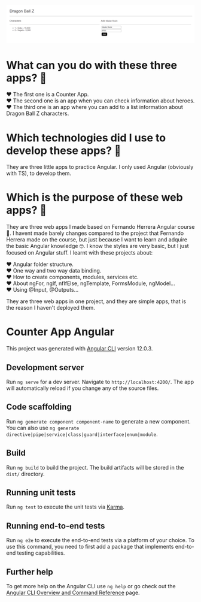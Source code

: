 <img src=https://github.com/SergioGordillo/CounterAppAngular/blob/main/dragon-ball-z-app.png alt="Home of DragonBallZApp"/>

# What can you do with these three apps? :thinking:

:heart: The first one is a Counter App. <br>
:heart: The second one is an app when you can check information about heroes. <br>
:heart: The third one is an app where you can add to a list information about Dragon Ball Z characters. <br>

# Which technologies did I use to develop these apps? :thinking:

They are three little apps to practice Angular. I only used Angular (obviously with TS), to develop them. <br>

# Which is the purpose of these web apps? :thinking:

They are three web apps I made based on Fernando Herrera Angular course 🧐. I havent made barely changes compared to the project that Fernando Herrera made on the course, but just because I want to learn and adquire the basic Angular knowledge 🤓. I know the styles are very basic, but I just focused on Angular stuff. I learnt with these projects about:

:heart: Angular folder structure.  <br>
:heart: One way and two way data binding. <br>
:heart: How to create components, modules, services etc.  <br>
:heart: About ngFor, ngIf, nfIfElse, ngTemplate, FormsModule, ngModel... <br>
:heart: Using @Input, @Outputs... <br>

They are three web apps in one project, and they are simple apps, that is the reason I haven't deployed them.

# Counter App Angular

This project was generated with [Angular CLI](https://github.com/angular/angular-cli) version 12.0.3.

## Development server

Run `ng serve` for a dev server. Navigate to `http://localhost:4200/`. The app will automatically reload if you change any of the source files.

## Code scaffolding

Run `ng generate component component-name` to generate a new component. You can also use `ng generate directive|pipe|service|class|guard|interface|enum|module`.

## Build

Run `ng build` to build the project. The build artifacts will be stored in the `dist/` directory.

## Running unit tests

Run `ng test` to execute the unit tests via [Karma](https://karma-runner.github.io).

## Running end-to-end tests

Run `ng e2e` to execute the end-to-end tests via a platform of your choice. To use this command, you need to first add a package that implements end-to-end testing capabilities.

## Further help

To get more help on the Angular CLI use `ng help` or go check out the [Angular CLI Overview and Command Reference](https://angular.io/cli) page.
